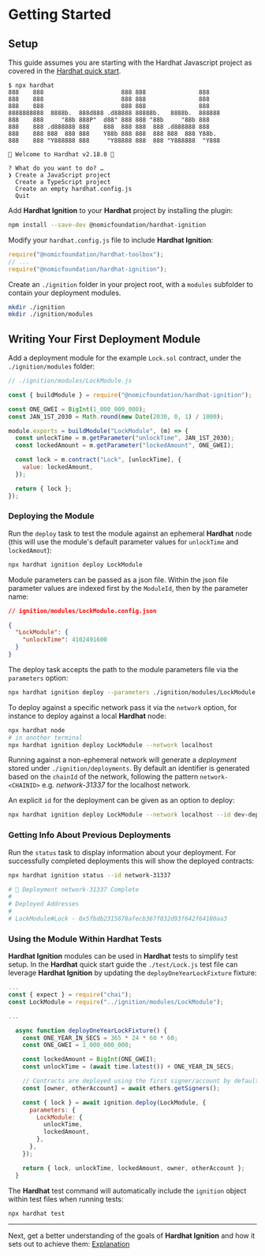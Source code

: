 # Getting Started

## Setup

This guide assumes you are starting with the Hardhat Javascript project as covered in the [Hardhat quick start](https://hardhat.org/hardhat-runner/docs/getting-started#quick-start).

```shell
$ npx hardhat
888    888                      888 888               888
888    888                      888 888               888
888    888                      888 888               888
8888888888  8888b.  888d888 .d88888 88888b.   8888b.  888888
888    888     "88b 888P"  d88" 888 888 "88b     "88b 888
888    888 .d888888 888    888  888 888  888 .d888888 888
888    888 888  888 888    Y88b 888 888  888 888  888 Y88b.
888    888 "Y888888 888     "Y88888 888  888 "Y888888  "Y888

👷 Welcome to Hardhat v2.18.0 👷‍

? What do you want to do? …
❯ Create a JavaScript project
  Create a TypeScript project
  Create an empty hardhat.config.js
  Quit
```

Add **Hardhat Ignition** to your **Hardhat** project by installing the plugin:

```bash
npm install --save-dev @nomicfoundation/hardhat-ignition
```

Modify your `hardhat.config.js` file to include **Hardhat Ignition**:

```javascript
require("@nomicfoundation/hardhat-toolbox");
// ...
require("@nomicfoundation/hardhat-ignition");
```

Create an `./ignition` folder in your project root, with a `modules` subfolder to contain your deployment modules.

```bash
mkdir ./ignition
mkdir ./ignition/modules
```

## Writing Your First Deployment Module

Add a deployment module for the example `Lock.sol` contract, under the `./ignition/modules` folder:

```js
// ./ignition/modules/LockModule.js

const { buildModule } = require("@nomicfoundation/hardhat-ignition");

const ONE_GWEI = BigInt(1_000_000_000);
const JAN_1ST_2030 = Math.round(new Date(2030, 0, 1) / 1000);

module.exports = buildModule("LockModule", (m) => {
  const unlockTime = m.getParameter("unlockTime", JAN_1ST_2030);
  const lockedAmount = m.getParameter("lockedAmount", ONE_GWEI);

  const lock = m.contract("Lock", [unlockTime], {
    value: lockedAmount,
  });

  return { lock };
});
```

### Deploying the Module

Run the `deploy` task to test the module against an ephemeral **Hardhat** node (this will use the module's default parameter values for `unlockTime` and `lockedAmout`):

```bash
npx hardhat ignition deploy LockModule
```

Module parameters can be passed as a json file. Within the json file parameter values are indexed first by the `ModuleId`, then by the parameter name:

```json
// ignition/modules/LockModule.config.json

{
  "LockModule": {
    "unlockTime": 4102491600
  }
}
```

The deploy task accepts the path to the module parameters file via the `parameters` option:

```bash
npx hardhat ignition deploy --parameters ./ignition/modules/LockModule.config.json ./ignition/modules/LockModule.js
```

To deploy against a specific network pass it via the `network` option, for instance to deploy against a local **Hardhat** node:

```bash
npx hardhat node
# in another terminal
npx hardhat ignition deploy LockModule --network localhost
```

Running against a non-ephemeral network will generate a _deployment_ stored under `./ignition/deployments`. By default an identifier is generated based on the `chainId` of the network, following the pattern `network-<CHAINID>` e.g. _network-31337_ for the localhost network.

An explicit `id` for the deployment can be given as an option to deploy:

```bash
npx hardhat ignition deploy LockModule --network localhost --id dev-deploy
```

### Getting Info About Previous Deployments

Run the `status` task to display information about your deployment. For successfully completed deployments this will show the deployed contracts:

```bash
npx hardhat ignition status --id network-31337

# 🚀 Deployment network-31337 Complete
#
# Deployed Addresses
#
# LockModule#Lock - 0x5fbdb2315678afecb367f032d93f642f64180aa3
```

### Using the Module Within Hardhat Tests

**Hardhat Ignition** modules can be used in **Hardhat** tests to simplify test setup. In the **Hardhat** quick start guide the `./test/Lock.js` test file can leverage **Hardhat Ignition** by updating the `deployOneYearLockFixture` fixture:

```js
...
const { expect } = require("chai");
const LockModule = require("../ignition/modules/LockModule");

...

  async function deployOneYearLockFixture() {
    const ONE_YEAR_IN_SECS = 365 * 24 * 60 * 60;
    const ONE_GWEI = 1_000_000_000;

    const lockedAmount = BigInt(ONE_GWEI);
    const unlockTime = (await time.latest()) + ONE_YEAR_IN_SECS;

    // Contracts are deployed using the first signer/account by default
    const [owner, otherAccount] = await ethers.getSigners();

    const { lock } = await ignition.deploy(LockModule, {
      parameters: {
        LockModule: {
          unlockTime,
          lockedAmount,
        },
      },
    });

    return { lock, unlockTime, lockedAmount, owner, otherAccount };
  }
```

The **Hardhat** test command will automatically include the `ignition` object within test files when running tests:

```sh
npx hardhat test
```

---

Next, get a better understanding of the goals of **Hardhat Ignition** and how it sets out to achieve them: [Explanation](./explanation.md)

